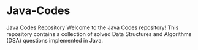 # Java-Codes
Java Codes Repository Welcome to the Java Codes repository! This repository contains a collection of solved Data Structures and Algorithms (DSA) questions implemented in Java.
